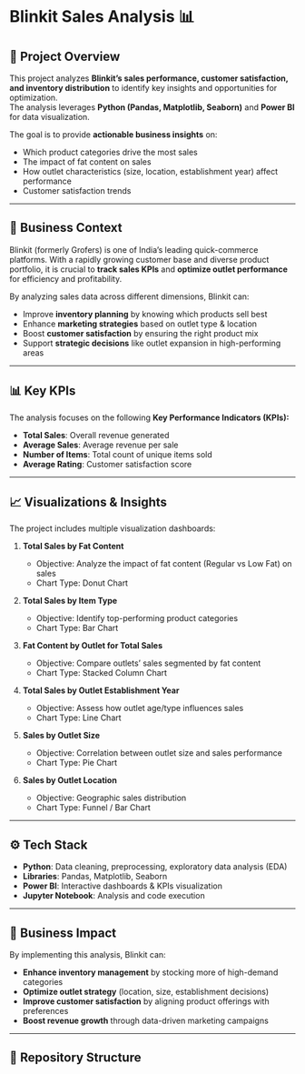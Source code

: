 # Blinkit Sales Analysis 📊

## 📌 Project Overview
This project analyzes **Blinkit’s sales performance, customer satisfaction, and inventory distribution** to identify key insights and opportunities for optimization.  
The analysis leverages **Python (Pandas, Matplotlib, Seaborn)** and **Power BI** for data visualization.  

The goal is to provide **actionable business insights** on:
- Which product categories drive the most sales
- The impact of fat content on sales
- How outlet characteristics (size, location, establishment year) affect performance
- Customer satisfaction trends

---

## 🏢 Business Context
Blinkit (formerly Grofers) is one of India’s leading quick-commerce platforms. With a rapidly growing customer base and diverse product portfolio, it is crucial to **track sales KPIs** and **optimize outlet performance** for efficiency and profitability.  

By analyzing sales data across different dimensions, Blinkit can:
- Improve **inventory planning** by knowing which products sell best
- Enhance **marketing strategies** based on outlet type & location
- Boost **customer satisfaction** by ensuring the right product mix
- Support **strategic decisions** like outlet expansion in high-performing areas

---

## 📊 Key KPIs
The analysis focuses on the following **Key Performance Indicators (KPIs):**
- **Total Sales**: Overall revenue generated
- **Average Sales**: Average revenue per sale
- **Number of Items**: Total count of unique items sold
- **Average Rating**: Customer satisfaction score

---

## 📈 Visualizations & Insights
The project includes multiple visualization dashboards:

1. **Total Sales by Fat Content**  
   - Objective: Analyze the impact of fat content (Regular vs Low Fat) on sales  
   - Chart Type: Donut Chart  

2. **Total Sales by Item Type**  
   - Objective: Identify top-performing product categories  
   - Chart Type: Bar Chart  

3. **Fat Content by Outlet for Total Sales**  
   - Objective: Compare outlets’ sales segmented by fat content  
   - Chart Type: Stacked Column Chart  

4. **Total Sales by Outlet Establishment Year**  
   - Objective: Assess how outlet age/type influences sales  
   - Chart Type: Line Chart  

5. **Sales by Outlet Size**  
   - Objective: Correlation between outlet size and sales performance  
   - Chart Type: Pie Chart  

6. **Sales by Outlet Location**  
   - Objective: Geographic sales distribution  
   - Chart Type: Funnel / Bar Chart  

---

## ⚙️ Tech Stack
- **Python**: Data cleaning, preprocessing, exploratory data analysis (EDA)  
- **Libraries**: Pandas, Matplotlib, Seaborn  
- **Power BI**: Interactive dashboards & KPIs visualization  
- **Jupyter Notebook**: Analysis and code execution  

---

## 🚀 Business Impact
By implementing this analysis, Blinkit can:
- **Enhance inventory management** by stocking more of high-demand categories  
- **Optimize outlet strategy** (location, size, establishment decisions)  
- **Improve customer satisfaction** by aligning product offerings with preferences  
- **Boost revenue growth** through data-driven marketing campaigns  

---

## 📂 Repository Structure
